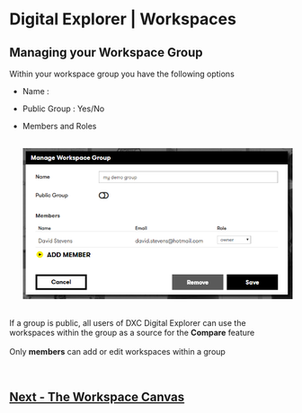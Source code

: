 # Digital Explorer | Workspaces

## Managing your Workspace Group

Within your workspace group you have the following options

- Name :
- Public Group : Yes/No
- Members and Roles

   <br>![image](images/WorkspaceGroups1.png)<br><br>

If a group is public, all users of DXC Digital Explorer can use the workspaces within the group as a source for the **Compare** feature
<br><br>
Only **members** can add or edit workspaces within a group

<br>

## [Next - The Workspace Canvas](WorkspaceCanvas.md)